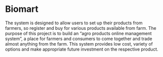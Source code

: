 # Biomart

The system is designed to allow users to set up their products from farmers, so register and buy for various
products available from farm. The purpose of this project is to build an “agro products online management
system”, a place for farmers and consumers to come together and trade almost anything from the farm. This
system provides low cost, variety of options and make appropriate future investment on the respective
product.

